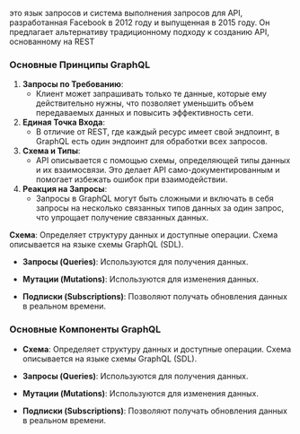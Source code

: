 это язык запросов и система выполнения запросов для API, разработанная Facebook в 2012 году и выпущенная в 2015 году. Он предлагает альтернативу традиционному подходу к созданию API, основанному на REST
### Основные Принципы GraphQL

1. **Запросы по Требованию**:
    - Клиент может запрашивать только те данные, которые ему действительно нужны, что позволяет уменьшить объем передаваемых данных и повысить эффективность сети.
2. **Единая Точка Входа**:
    - В отличие от REST, где каждый ресурс имеет свой эндпоинт, в GraphQL есть один эндпоинт для обработки всех запросов.
3. **Схема и Типы**:
    - API описывается с помощью схемы, определяющей типы данных и их взаимосвязи. Это делает API само-документированным и помогает избежать ошибок при взаимодействии.
4. **Реакция на Запросы**:
    - Запросы в GraphQL могут быть сложными и включать в себя запросы на несколько связанных типов данных за один запрос, что упрощает получение связанных данных.

**Схема**: Определяет структуру данных и доступные операции. Схема описывается на языке схемы GraphQL (SDL).

- **Запросы (Queries)**: Используются для получения данных.
    
- **Мутации (Mutations)**: Используются для изменения данных.
    
- **Подписки (Subscriptions)**: Позволяют получать обновления данных в реальном времени.

### Основные Компоненты GraphQL

- **Схема**: Определяет структуру данных и доступные операции. Схема описывается на языке схемы GraphQL (SDL).
    
- **Запросы (Queries)**: Используются для получения данных.
    
- **Мутации (Mutations)**: Используются для изменения данных.
    
- **Подписки (Subscriptions)**: Позволяют получать обновления данных в реальном времени.